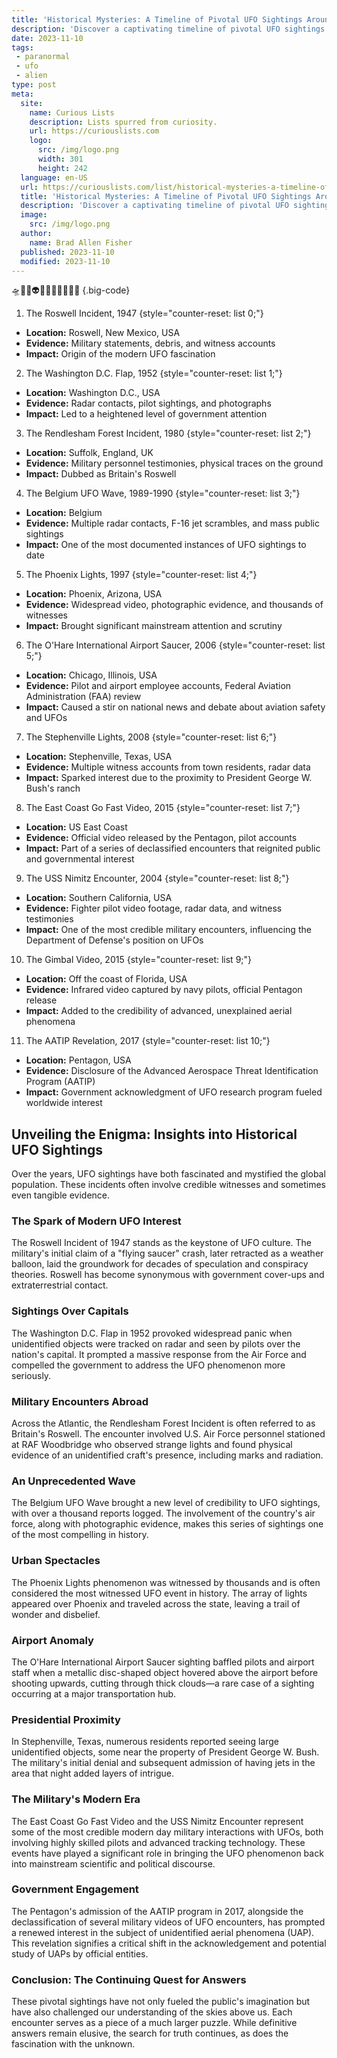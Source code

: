 ```yaml
---
title: 'Historical Mysteries: A Timeline of Pivotal UFO Sightings Around the World'
description: 'Discover a captivating timeline of pivotal UFO sightings worldwide, exploring historical mysteries that leave curious minds intrigued and fascinated.'
date: 2023-11-10
tags:
 - paranormal
 - ufo
 - alien
type: post
meta:
  site:
    name: Curious Lists
    description: Lists spurred from curiosity.
    url: https://curiouslists.com
    logo:
      src: /img/logo.png
      width: 301
      height: 242
  language: en-US
  url: https://curiouslists.com/list/historical-mysteries-a-timeline-of-pivotal-ufo-sightings-around-the-world
  title: 'Historical Mysteries: A Timeline of Pivotal UFO Sightings Around the World'
  description: 'Discover a captivating timeline of pivotal UFO sightings worldwide, exploring historical mysteries that leave curious minds intrigued and fascinated.'
  image:
    src: /img/logo.png
  author:
    name: Brad Allen Fisher
  published: 2023-11-10
  modified: 2023-11-10
---
```



🛸🌌🔭👽📡🌠👾🌐💫🕵️‍♂️ {.big-code}

1. The Roswell Incident, 1947 {style="counter-reset: list 0;"}
  - **Location:** Roswell, New Mexico, USA
  - **Evidence:** Military statements, debris, and witness accounts
  - **Impact:** Origin of the modern UFO fascination

2. The Washington D.C. Flap, 1952 {style="counter-reset: list 1;"}
  - **Location:** Washington D.C., USA
  - **Evidence:** Radar contacts, pilot sightings, and photographs
  - **Impact:** Led to a heightened level of government attention

3. The Rendlesham Forest Incident, 1980 {style="counter-reset: list 2;"}
  - **Location:** Suffolk, England, UK
  - **Evidence:** Military personnel testimonies, physical traces on the ground
  - **Impact:** Dubbed as Britain's Roswell

4. The Belgium UFO Wave, 1989-1990 {style="counter-reset: list 3;"}
  - **Location:** Belgium
  - **Evidence:** Multiple radar contacts, F-16 jet scrambles, and mass public sightings
  - **Impact:** One of the most documented instances of UFO sightings to date

5. The Phoenix Lights, 1997 {style="counter-reset: list 4;"}
  - **Location:** Phoenix, Arizona, USA
  - **Evidence:** Widespread video, photographic evidence, and thousands of witnesses
  - **Impact:** Brought significant mainstream attention and scrutiny

6. The O'Hare International Airport Saucer, 2006 {style="counter-reset: list 5;"}
  - **Location:** Chicago, Illinois, USA
  - **Evidence:** Pilot and airport employee accounts, Federal Aviation Administration (FAA) review
  - **Impact:** Caused a stir on national news and debate about aviation safety and UFOs

7. The Stephenville Lights, 2008 {style="counter-reset: list 6;"}
  - **Location:** Stephenville, Texas, USA
  - **Evidence:** Multiple witness accounts from town residents, radar data
  - **Impact:** Sparked interest due to the proximity to President George W. Bush's ranch

8. The East Coast Go Fast Video, 2015 {style="counter-reset: list 7;"}
  - **Location:** US East Coast
  - **Evidence:** Official video released by the Pentagon, pilot accounts
  - **Impact:** Part of a series of declassified encounters that reignited public and governmental interest

9. The USS Nimitz Encounter, 2004 {style="counter-reset: list 8;"}
  - **Location:** Southern California, USA
  - **Evidence:** Fighter pilot video footage, radar data, and witness testimonies
  - **Impact:** One of the most credible military encounters, influencing the Department of Defense's position on UFOs

10. The Gimbal Video, 2015 {style="counter-reset: list 9;"}
  - **Location:** Off the coast of Florida, USA
  - **Evidence:** Infrared video captured by navy pilots, official Pentagon release
  - **Impact:** Added to the credibility of advanced, unexplained aerial phenomena

11. The AATIP Revelation, 2017 {style="counter-reset: list 10;"}
  - **Location:** Pentagon, USA
  - **Evidence:** Disclosure of the Advanced Aerospace Threat Identification Program (AATIP)
  - **Impact:** Government acknowledgment of UFO research program fueled worldwide interest


## Unveiling the Enigma: Insights into Historical UFO Sightings

Over the years, UFO sightings have both fascinated and mystified the global population. These incidents often involve credible witnesses and sometimes even tangible evidence.

### The Spark of Modern UFO Interest

The Roswell Incident of 1947 stands as the keystone of UFO culture. The military's initial claim of a "flying saucer" crash, later retracted as a weather balloon, laid the groundwork for decades of speculation and conspiracy theories. Roswell has become synonymous with government cover-ups and extraterrestrial contact.

### Sightings Over Capitals

The Washington D.C. Flap in 1952 provoked widespread panic when unidentified objects were tracked on radar and seen by pilots over the nation's capital. It prompted a massive response from the Air Force and compelled the government to address the UFO phenomenon more seriously.

### Military Encounters Abroad

Across the Atlantic, the Rendlesham Forest Incident is often referred to as Britain's Roswell. The encounter involved U.S. Air Force personnel stationed at RAF Woodbridge who observed strange lights and found physical evidence of an unidentified craft's presence, including marks and radiation.

### An Unprecedented Wave

The Belgium UFO Wave brought a new level of credibility to UFO sightings, with over a thousand reports logged. The involvement of the country's air force, along with photographic evidence, makes this series of sightings one of the most compelling in history.

### Urban Spectacles

The Phoenix Lights phenomenon was witnessed by thousands and is often considered the most witnessed UFO event in history. The array of lights appeared over Phoenix and traveled across the state, leaving a trail of wonder and disbelief.

### Airport Anomaly

The O'Hare International Airport Saucer sighting baffled pilots and airport staff when a metallic disc-shaped object hovered above the airport before shooting upwards, cutting through thick clouds—a rare case of a sighting occurring at a major transportation hub.

### Presidential Proximity

In Stephenville, Texas, numerous residents reported seeing large unidentified objects, some near the property of President George W. Bush. The military's initial denial and subsequent admission of having jets in the area that night added layers of intrigue.

### The Military's Modern Era

The East Coast Go Fast Video and the USS Nimitz Encounter represent some of the most credible modern day military interactions with UFOs, both involving highly skilled pilots and advanced tracking technology. These events have played a significant role in bringing the UFO phenomenon back into mainstream scientific and political discourse.

### Government Engagement

The Pentagon's admission of the AATIP program in 2017, alongside the declassification of several military videos of UFO encounters, has prompted a renewed interest in the subject of unidentified aerial phenomena (UAP). This revelation signifies a critical shift in the acknowledgement and potential study of UAPs by official entities.

### Conclusion: The Continuing Quest for Answers

These pivotal sightings have not only fueled the public's imagination but have also challenged our understanding of the skies above us. Each encounter serves as a piece of a much larger puzzle. While definitive answers remain elusive, the search for truth continues, as does the fascination with the unknown.